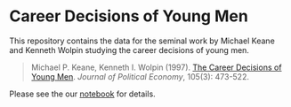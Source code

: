 # Career Decisions of Young Men

This repository contains the data for the seminal work by Michael Keane and Kenneth Wolpin studying the career decisions of young men.

> Michael P. Keane, Kenneth I. Wolpin (1997). [The Career Decisions of Young Men](http://www.journals.uchicago.edu/doi/10.1086/262080). *Journal of Political Economy*, 105(3): 473-522.


Please see the our [notebook](http://nbviewer.jupyter.org/github/structDataset/career_decisions_data/blob/master/explorations.ipynb) for details.
